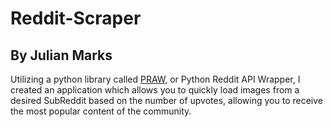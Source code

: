 # Reddit-Scraper
## By Julian Marks

Utilizing a python library called [PRAW](https://praw.readthedocs.io/en/latest/), or Python Reddit API Wrapper, I created an application which allows you to quickly load images from a desired SubReddit based on the number of upvotes, allowing you to receive the most popular content of the community.
